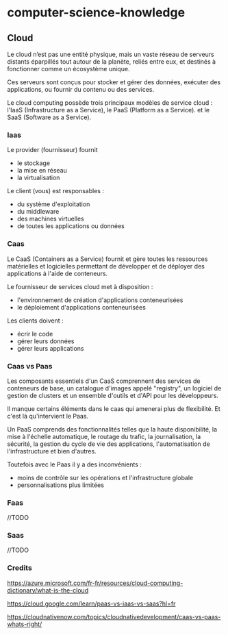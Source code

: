 # computer-science-knowledge


## Cloud 

Le cloud n’est pas une entité physique, mais un vaste réseau de serveurs distants éparpillés tout autour de la planète, 
reliés entre eux, et destinés à fonctionner comme un écosystème unique. 
 
Ces serveurs sont conçus pour stocker et gérer des données, exécuter des applications, ou fournir du contenu ou des services.


Le cloud computing possède trois principaux modèles de service cloud : l'IaaS (Infrastructure as a Service), le PaaS (Platform as a Service). et le SaaS (Software as a Service).

### Iaas

Le provider (fournisseur) fournit

-  le stockage
-  la mise en réseau
-  la virtualisation

Le client (vous) est responsables :

- du système d'exploitation
- du middleware
- des machines virtuelles
- de toutes les applications ou données

### Caas

Le CaaS (Containers as a Service) fournit et gère toutes les ressources matérielles et logicielles permettant de développer et de déployer des applications à l'aide de conteneurs.

Le fournisseur de services cloud met à disposition :

- l'environnement de création d'applications conteneurisées
- le déploiement d'applications conteneurisées

Les clients doivent :
- écrir le code
- gérer leurs données
- gérer leurs applications


### Caas vs Paas

 Les composants essentiels d'un CaaS comprennent des services de conteneurs de base, un catalogue d'images appelé "registry", un logiciel de gestion de clusters 
 et un ensemble d'outils et d'API pour les développeurs. 

Il manque certains éléments dans le caas qui amenerai plus de flexibilité. Et c'est là qu'intervient le Paas.

Un PaaS comprends des fonctionnalités telles que la haute disponibilité, la mise à l'échelle automatique, le routage du trafic, la journalisation, la sécurité, la gestion du cycle de vie des applications, l'automatisation de l'infrastructure et bien d'autres.

Toutefois avec le Paas il y a des inconvénients :

- moins de contrôle sur les opérations et l'infrastructure globale
- personnalisations plus limitées


### Faas

//TODO

### Saas

//TODO

### Credits

https://azure.microsoft.com/fr-fr/resources/cloud-computing-dictionary/what-is-the-cloud

https://cloud.google.com/learn/paas-vs-iaas-vs-saas?hl=fr

https://cloudnativenow.com/topics/cloudnativedevelopment/caas-vs-paas-whats-right/
